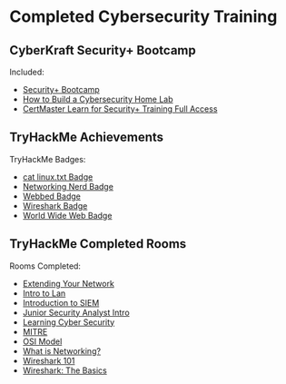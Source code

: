 <h1>Completed Cybersecurity Training</h1>

<h2>CyberKraft Security+ Bootcamp</h2>
Included:

-  [Security+ Bootcamp](https://cyberkrafttraining.com/comptia-security-bootcamp/)
-  [How to Build a Cybersecurity Home Lab](https://cyberkrafttraining.com/product/how-to-build-a-cybersecurity-home-lab/)
-  [CertMaster Learn for Security+ Training Full Access](https://www.comptia.org/training/certmaster-learn/security)

<h2>TryHackMe Achievements</h2>
TryHackMe Badges:

- [cat linux.txt Badge](https://tryhackme.com/CraigLashley/badges/terminaled)
- [Networking Nerd Badge](https://tryhackme.com/CraigLashley/badges/network-fundamentals)
- [Webbed Badge](https://tryhackme.com/CraigLashley/badges/web-fund)
- [Wireshark Badge](https://tryhackme.com/CraigLashley/badges/wireshark)
- [World Wide Web Badge](https://portswigger.net/burp/documentation/desktop/getting-started/setting-target-scope)

<h2>TryHackMe Completed Rooms</h2>
Rooms Completed:

- [Extending Your Network](https://tryhackme.com/room/extendingyournetwork)
- [Intro to Lan](https://tryhackme.com/room/introtolan)
- [Introduction to SIEM](https://tryhackme.com/r/room/introtosiem)
- [Junior Security Analyst Intro](https://tryhackme.com/room/jrsecanalystintrouxo)
- [Learning Cyber Security](https://tryhackme.com/room/beginnerpathintro)
- [MITRE](https://tryhackme.com/r/room/mitre)
- [OSI Model](https://tryhackme.com/room/osimodelzi)
- [What is Networking?](https://tryhackme.com/room/whatisnetworking)
- [Wireshark 101](https://tryhackme.com/r/room/wireshark)
- [Wireshark: The Basics](https://tryhackme.com/room/wiresharkthebasics)


